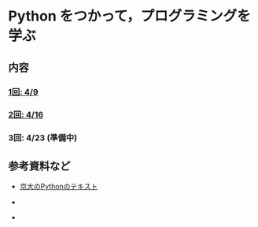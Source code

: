 # Python をつかって，プログラミングを学ぶ


## 内容

### [1回: 4/9](c01.asciidoc)

### [2回: 4/16](c02.asciidoc)

### 3回: 4/23 (準備中)

## 参考資料など

- [京大のPythonのテキスト](http://hdl.handle.net/2433/245698)

- []()

- []()
